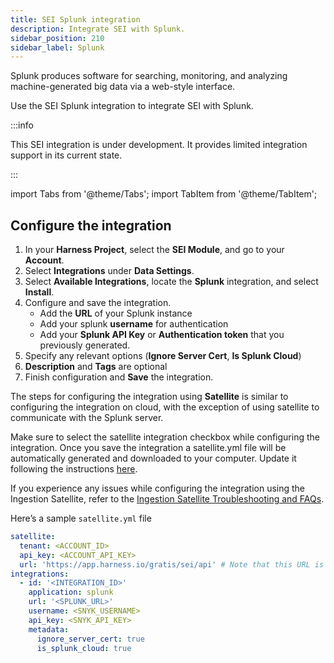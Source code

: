 ```yaml
---
title: SEI Splunk integration
description: Integrate SEI with Splunk.
sidebar_position: 210
sidebar_label: Splunk
---
```


Splunk produces software for searching, monitoring, and analyzing machine-generated big data via a web-style interface.

Use the SEI Splunk integration to integrate SEI with Splunk.

:::info

This SEI integration is under development. It provides limited integration support in its current state.

:::

import Tabs from '@theme/Tabs';
import TabItem from '@theme/TabItem';

## Configure the integration

<Tabs>
  <TabItem value="cloud" label="Cloud" default>

1. In your **Harness Project**, select the **SEI Module**, and go to your **Account**.
2. Select **Integrations** under **Data Settings**.
3. Select **Available Integrations**, locate the **Splunk** integration, and select **Install**.
4. Configure and save the integration.
    * Add the **URL** of your Splunk instance
    * Add your splunk **username** for authentication
    * Add your **Splunk API Key** or **Authentication token** that you previously generated.
5. Specify any relevant options (**Ignore Server Cert**, **Is Splunk Cloud**)
6. **Description** and **Tags** are optional
7. Finish configuration and **Save** the integration.

</TabItem>
  <TabItem value="satellite" label="Satellite">

The steps for configuring the integration using **Satellite** is similar to configuring the integration on cloud, with the exception of using satellite to communicate with the Splunk server.

Make sure to select the satellite integration checkbox while configuring the integration. Once you save the integration a satellite.yml file will be automatically generated and downloaded to your computer. Update it following the instructions [here](/docs/software-engineering-insights/sei-ingestion-satellite/satellite-overview).

If you experience any issues while configuring the integration using the Ingestion Satellite, refer to the [Ingestion Satellite Troubleshooting and FAQs](/docs/software-engineering-insights/sei-ingestion-satellite/satellite-troubleshooting-and-faqs).

Here’s a sample `satellite.yml` file

```yaml
satellite:
  tenant: <ACCOUNT_ID>
  api_key: <ACCOUNT_API_KEY>
  url: 'https://app.harness.io/gratis/sei/api' # Note that this URL is relative to the Environment of your Harness Account.
integrations:
  - id: '<INTEGRATION_ID>'
    application: splunk
    url: '<SPLUNK_URL>' 
    username: <SNYK_USERNAME>
    api_key: <SNYK_API_KEY>
    metadata:
      ignore_server_cert: true
      is_splunk_cloud: true
```

</TabItem>
</Tabs>
